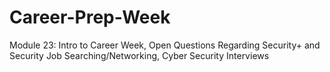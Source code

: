 # Career-Prep-Week
Module 23: Intro to Career Week, Open Questions Regarding Security+ and Security Job Searching/Networking, Cyber Security Interviews
